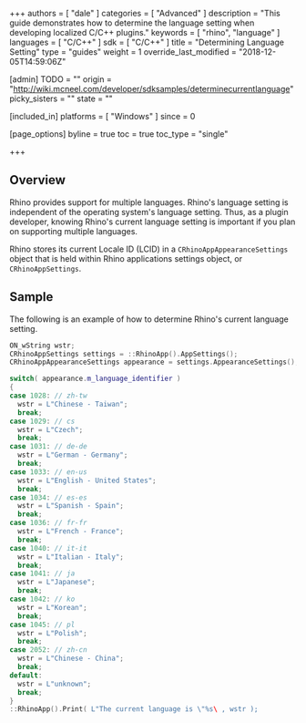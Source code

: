 +++
authors = [ "dale" ]
categories = [ "Advanced" ]
description = "This guide demonstrates how to determine the language setting when developing localized C/C++ plugins."
keywords = [ "rhino", "language" ]
languages = [ "C/C++" ]
sdk = [ "C/C++" ]
title = "Determining Language Setting"
type = "guides"
weight = 1
override_last_modified = "2018-12-05T14:59:06Z"

[admin]
TODO = ""
origin = "http://wiki.mcneel.com/developer/sdksamples/determinecurrentlanguage"
picky_sisters = ""
state = ""

[included_in]
platforms = [ "Windows" ]
since = 0

[page_options]
byline = true
toc = true
toc_type = "single"

+++

 
## Overview

Rhino provides support for multiple languages.  Rhino's language setting is independent of the operating system's language setting.  Thus, as a plugin developer, knowing Rhino's current language setting is important if you plan on supporting multiple languages.

Rhino stores its current Locale ID (LCID) in a `CRhinoAppAppearanceSettings` object that is held within Rhino applications settings object, or `CRhinoAppSettings`.

## Sample

The following is an example of how to determine Rhino's current language setting.

```cpp
ON_wString wstr;
CRhinoAppSettings settings = ::RhinoApp().AppSettings();
CRhinoAppAppearanceSettings appearance = settings.AppearanceSettings();

switch( appearance.m_language_identifier )
{
case 1028: // zh-tw
  wstr = L"Chinese - Taiwan";
  break;
case 1029: // cs
  wstr = L"Czech";
  break;
case 1031: // de-de
  wstr = L"German - Germany";
  break;
case 1033: // en-us
  wstr = L"English - United States";
  break;
case 1034: // es-es
  wstr = L"Spanish - Spain";
  break;
case 1036: // fr-fr
  wstr = L"French - France";
  break;
case 1040: // it-it
  wstr = L"Italian - Italy";
  break;
case 1041: // ja
  wstr = L"Japanese";
  break;
case 1042: // ko
  wstr = L"Korean";
  break;
case 1045: // pl
  wstr = L"Polish";
  break;
case 2052: // zh-cn
  wstr = L"Chinese - China";
  break;
default:
  wstr = L"unknown";
  break;
}
::RhinoApp().Print( L"The current language is \"%s\ , wstr );
```
